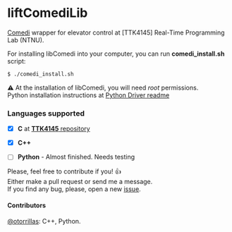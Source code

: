 liftComediLib
====
[Comedi](http://comedi.org:8000/index.html) wrapper for elevator control at [TTK4145] Real-Time Programming Lab (NTNU).

For installing libComedi into your computer, you can run **comedi_install.sh** script:

```bash
$ ./comedi_install.sh
```

:warning: At the installation of libComedi, you will need *root* permissions.  
Python installation instructions at [Python Driver readme](https://github.com/otorrillas/liftComediLib/blob/master/driver_python/README.md)

### Languages supported

- [x] **C** at [**TTK4145** repository](https://github.com/klasbo/TTK4145/tree/master/Project)
- [x] **C++**  
- [ ] **Python** - Almost finished. Needs testing


Please, feel free to contribute if you! :+1:  
Either make a pull request or send me a message.  
If you find any bug, please, open a new [issue](https://github.com/otorrillas/liftComediLib/issues).  
  
#### Contributors
[@otorrillas](https://github.com/otorrillas): C++, Python.  
